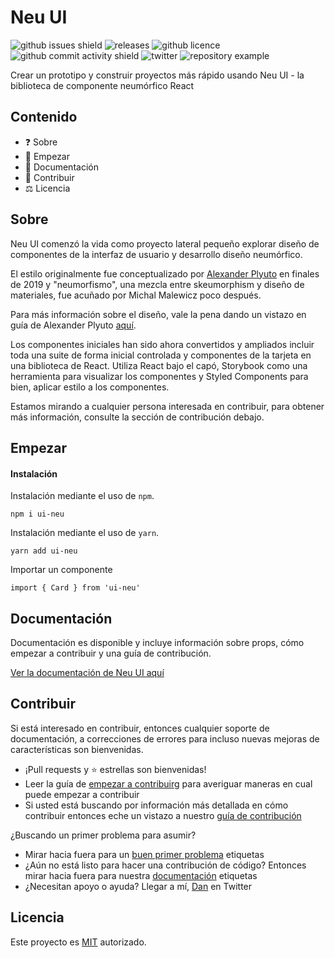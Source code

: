 # Neu UI

![github issues shield](https://img.shields.io/github/issues/daniel-norris/neumorphic_design)
![releases](https://img.shields.io/github/v/release/daniel-norris/neu_ui?include_prereleases)
![github licence](https://img.shields.io/github/license/daniel-norris/neu_ui)
![github commit activity shield](https://img.shields.io/github/commit-activity/m/daniel-norris/neumorphic_design)
![twitter](https://img.shields.io/twitter/follow/danielpnorris)
![repository example](../../src/demo.gif)

Crear un prototipo y construir proyectos más rápido usando Neu UI - la biblioteca de componente neumórfico React

## Contenido

- ❓ Sobre
- 🚀 Empezar
- 📝 Documentación
- 👏 Contribuir
- ⚖️ Licencia

## Sobre

Neu UI comenzó la vida como proyecto lateral pequeño explorar diseño de componentes de la interfaz de usuario y desarrollo diseño neumórfico.

El estilo originalmente fue conceptualizado por [Alexander Plyuto](https://dribbble.com/alexplyuto) en finales de 2019 y "neumorfismo", una mezcla entre skeumorphism y diseño de materiales, fue acuñado por Michal Malewicz poco después.

Para más información sobre el diseño, vale la pena dando un vistazo en guía de Alexander Plyuto [aquí](https://www.figma.com/file/J1uPSOY5k577mDpSfGFven/Neomorphism-Guide-2.0-%7C-Original?node-id=26580%3A1425).

Los componentes iniciales han sido ahora convertidos y ampliados incluir toda una suite de forma inicial controlada y componentes de la tarjeta en una biblioteca de React. Utiliza React bajo el capó, Storybook como una herramienta para visualizar los componentes y Styled Components para bien, aplicar estilo a los componentes.

Estamos mirando a cualquier persona interesada en contribuir, para obtener más información, consulte la sección de contribución debajo.

## Empezar

#### Instalación

Instalación mediante el uso de `npm`.

```
npm i ui-neu
```

Instalación mediante el uso de `yarn`.

```
yarn add ui-neu
```

Importar un componente

```
import { Card } from 'ui-neu'
```

## Documentación

Documentación es disponible y incluye información sobre props, cómo empezar a contribuir y una guía de contribución.

[Ver la documentación de Neu UI aquí](https://ui-neu.netlify.app/)

## Contribuir

Si está interesado en contribuir, entonces cualquier soporte de documentación, a correcciones de errores para incluso nuevas mejoras de características son bienvenidas.

- ¡Pull requests y ⭐ estrellas son bienvenidas!
- Leer la guía de [empezar a contribuirg](CONTRIBUTING.md) para averiguar maneras en cual puede empezar a contribuir
- Si usted está buscando por información más detallada en cómo contribuir entonces eche un vistazo a nuestro [guía de contribución](CONTRIBUTING_GUIDE.md)

¿Buscando un primer problema para asumir?

- Mirar hacia fuera para un [buen primer problema](https://github.com/daniel-norris/neu_ui/labels/good%20first%20issue) etiquetas
- ¿Aún no está listo para hacer una contribución de código? Entonces mirar hacia fuera para nuestra [documentación](https://github.com/daniel-norris/neu_ui/labels/documentation) etiquetas
- ¿Necesitan apoyo o ayuda? Llegar a mí, [Dan](https://twitter.com/danielpnorris) en Twitter

## Licencia

Este proyecto es [MIT](/LICENCE) autorizado.
